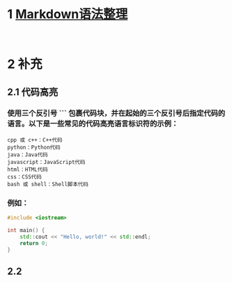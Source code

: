 # 1 [Markdown语法整理](https://htmlpreview.github.io/?https://github.com/apanda-xu/documents/blob/main/markdown.html)
<br>

# 2 补充
## 2.1 代码高亮
### 使用三个反引号 ``` 包裹代码块，并在起始的三个反引号后指定代码的语言。以下是一些常见的代码高亮语言标识符的示例：
    cpp 或 c++：C++代码
    python：Python代码
    java：Java代码
    javascript：JavaScript代码
    html：HTML代码
    css：CSS代码
    bash 或 shell：Shell脚本代码
### 例如：
```c++
#include <iostream>

int main() {
    std::cout << "Hello, world!" << std::endl;
    return 0;
}
```
## 2.2